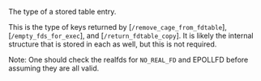 The type of a stored table entry.  

This is the type of keys returned by [`/remove_cage_from_fdtable`], 
[`/empty_fds_for_exec`], and [`/return_fdtable_copy`].  It is likely the 
internal structure that is stored in each as well, but this is not required.

Note: One should check the realfds for `NO_REAL_FD` and EPOLLFD before assuming 
they are all valid.

